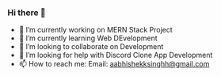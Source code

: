 ### Hi there 👋
- 🔭 I’m currently working on MERN Stack Project
- 🌱 I’m currently learning Web DEvelopment
- 👯 I’m looking to collaborate on Development
- 🤔 I’m looking for help with Discord Clone App Development 
- 📫 How to reach me: Email: aabhishekksinghh@gmail.com

<!--
**aabhishek777/aabhishek777** is a ✨ _special_ ✨ repository because its `README.md` (this file) appears on your GitHub profile.

Here are some ideas to get you started:

- 🔭 I’m currently working on ...
- 🌱 I’m currently learning ...
- 👯 I’m looking to collaborate on ...
- 🤔 I’m looking for help with ...
- 💬 Ask me about ...
- 📫 How to reach me: ...
- 😄 Pronouns: ...
- ⚡ Fun fact: ...
-->
